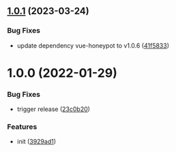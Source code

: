 ## [1.0.1](https://github.com/dword-design/nuxt-honeypot/compare/v1.0.0...v1.0.1) (2023-03-24)


### Bug Fixes

* update dependency vue-honeypot to v1.0.6 ([41f5833](https://github.com/dword-design/nuxt-honeypot/commit/41f5833db25c75ac1007b820eb04d085b9709cbe))

# 1.0.0 (2022-01-29)


### Bug Fixes

* trigger release ([23c0b20](https://github.com/dword-design/nuxt-honeypot/commit/23c0b20bf9e3ed9d72cb85c4596fde07b733c1a5))


### Features

* init ([3929ad1](https://github.com/dword-design/nuxt-honeypot/commit/3929ad1ef25ba27ac21dc9fbb401df7ee19c2549))

